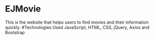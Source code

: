 # EJMovie
This is the website that helps users to find movies and their information quickly.
#Technologies Used
JavaScript, HTML, CSS, jQuery, Axios and Bootstrap
